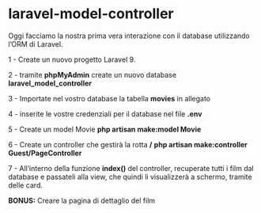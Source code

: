 # laravel-model-controller

Oggi facciamo la nostra prima vera interazione con il database utilizzando l’ORM di Laravel.

1 - Create un nuovo progetto Laravel 9.

2 - tramite **phpMyAdmin** create un nuovo database **laravel_model_controller**

3 - Importate nel vostro database la tabella **movies** in allegato

4 - inserite le vostre credenziali per il database nel file **.env**

5 - Create un model Movie
**php artisan make:model Movie**

6 - Create un controller che gestirà la rotta **/**
**php artisan make:controller Guest/PageController**

7 - All’interno della funzione **index()** del controller, recuperate tutti i film dal database e passateli alla view, che quindi li visualizzerà a schermo, tramite delle card.

**BONUS:**
Creare la pagina di dettaglio del film

